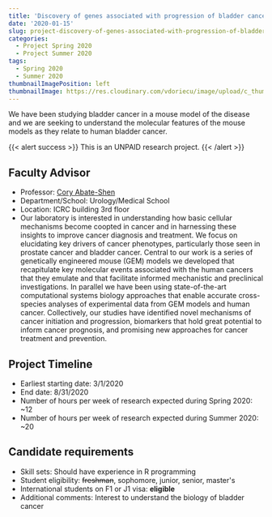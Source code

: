 ```yaml
---
title: 'Discovery of genes associated with progression of bladder cancer'
date: '2020-01-15'
slug: project-discovery-of-genes-associated-with-progression-of-bladder-cancer
categories:
  - Project Spring 2020
  - Project Summer 2020
tags:
  - Spring 2020
  - Summer 2020
thumbnailImagePosition: left
thumbnailImage: https://res.cloudinary.com/vdoriecu/image/upload/c_thumb,w_200,g_face/v1579110178/construction_c6dqbd.png
---
```

We have been studying bladder cancer in a mouse model of the disease and we are seeking to understand the molecular features of the mouse models as they relate to human bladder cancer.

<!--more-->

{{< alert success >}}
This is an UNPAID research project.
{{< /alert >}}

## Faculty Advisor
+ Professor: [Cory Abate-Shen](http://abate-shen.cumc.columbia.edu)
+ Department/School: Urology/Medical School
+ Location: ICRC building 3rd floor
+ Our laboratory is interested in understanding how basic cellular mechanisms become coopted in cancer and in harnessing these insights to improve cancer diagnosis and treatment. We focus on elucidating key drivers of cancer phenotypes, particularly those seen in prostate cancer and bladder cancer. Central to our work is a series of genetically engineered mouse (GEM) models we developed that recapitulate key molecular events associated with the human cancers that they emulate and that facilitate informed mechanistic and preclinical investigations. In parallel we have been using state-of-the-art computational systems biology approaches that enable accurate cross-species analyses of experimental data from GEM models and human cancer. Collectively, our studies have identified novel mechanisms of cancer initiation and progression, biomarkers that hold great potential to inform cancer prognosis, and promising new approaches for cancer treatment and prevention.

## Project Timeline
+ Earliest starting date: 3/1/2020
+ End date: 8/31/2020
+ Number of hours per week of research expected during Spring 2020: ~12
+ Number of hours per week of research expected during Summer 2020: ~20

## Candidate requirements
+ Skill sets: Should have experience in R programming
+ Student eligibility: ~~freshman~~, sophomore, junior, senior, master's
+ International students on F1 or J1 visa: **eligible**
+ Additional comments: Interest to understand the biology of bladder cancer

